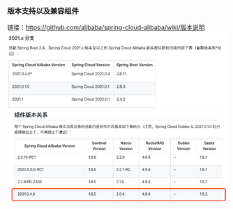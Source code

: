 ### 版本支持以及兼容组件

链接：https://github.com/alibaba/spring-cloud-alibaba/wiki/版本说明
![img.png](img.png)
![img_1.png](img_1.png)
